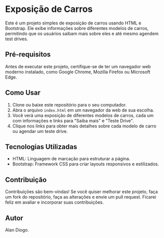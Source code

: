 # Exposição de Carros

Este é um projeto simples de exposição de carros usando HTML e Bootstrap. Ele exibe informações sobre diferentes modelos de carros, permitindo que os usuários saibam mais sobre eles e até mesmo agendem test drives.

## Pré-requisitos

Antes de executar este projeto, certifique-se de ter um navegador web moderno instalado, como Google Chrome, Mozilla Firefox ou Microsoft Edge.

## Como Usar

1. Clone ou baixe este repositório para o seu computador.
2. Abra o arquivo `index.html` em um navegador da web de sua escolha.
3. Você verá uma exposição de diferentes modelos de carros, cada um com informações e links para "Saiba mais" e "Teste Drive".
4. Clique nos links para obter mais detalhes sobre cada modelo de carro ou agendar um teste drive.

## Tecnologias Utilizadas

- HTML: Linguagem de marcação para estruturar a página.
- Bootstrap: Framework CSS para criar layouts responsivos e estilizados.

## Contribuição

Contribuições são bem-vindas! Se você quiser melhorar este projeto, faça um fork do repositório, faça as alterações e envie um pull request. Ficarei feliz em avaliar e incorporar suas contribuições.

## Autor

Alan Diogo.

